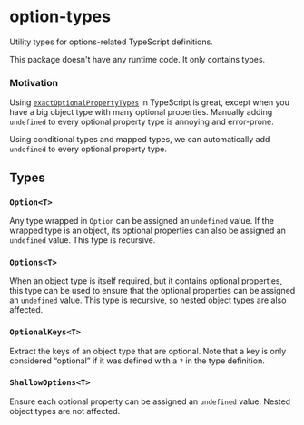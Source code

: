 # option-types

Utility types for options-related TypeScript definitions.

This package doesn't have any runtime code. It only contains types.

### Motivation

Using [`exactOptionalPropertyTypes`](https://www.typescriptlang.org/tsconfig/#exactOptionalPropertyTypes) in TypeScript is great, except when you have a big object type with many optional properties. Manually adding `undefined` to every optional property type is annoying and error-prone.

Using conditional types and mapped types, we can automatically add `undefined` to every optional property type.

## Types

### `Option<T>`

Any type wrapped in `Option` can be assigned an `undefined` value. If the wrapped type is an object, its optional properties can also be assigned an `undefined` value. This type is recursive.

### `Options<T>`

When an object type is itself required, but it contains optional properties, this type can be used to ensure that the optional properties can be assigned an `undefined` value. This type is recursive, so nested object types are also affected.

### `OptionalKeys<T>`

Extract the keys of an object type that are optional. Note that a key is only considered “optional” if it was defined with a `?` in the type definition.

### `ShallowOptions<T>`

Ensure each optional property can be assigned an `undefined` value. Nested object types are not affected.
